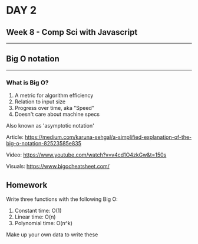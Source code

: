 # DAY 2

## Week 8 - Comp Sci with Javascript

---

## Big O notation

---

### What is Big O?

1. A metric for algorithm efficiency
2. Relation to input size
3. Progress over time, aka "Speed"
4. Doesn't care about machine specs

Also known as 'asymptotic notation'

Article:
<https://medium.com/karuna-sehgal/a-simplified-explanation-of-the-big-o-notation-82523585e835>

Video:
<https://www.youtube.com/watch?v=v4cd1O4zkGw&t=150s>

Visuals:
<https://www.bigocheatsheet.com/>

## Homework

Write three functions with the following Big O:

1. Constant time:   O(1)
2. Linear time:   O(n)
3. Polynomial time:   O(n^k)

Make up your own data to write these
